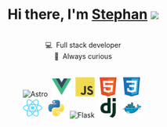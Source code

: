 <div align="center">
   <h1>Hi there, I'm <a href="https://www.stephangriesel.com">Stephan</a><span> <img src="https://media.giphy.com/media/hvRJCLFzcasrR4ia7z/giphy.gif" width="25px"></span></h1>
  <br>
💻  &nbsp;Full stack developer<br>
📡  &nbsp;Always curious<br>
<br>
<br>
<div>
   <img src="https://icon.icepanel.io/Technology/png-shadow-512/Astro.png" title="Astro" alt="Astro" width="40" height="40"/>&nbsp;
   <img src="https://github.com/devicons/devicon/blob/master/icons/vuejs/vuejs-original.svg" title="Javascript" alt="Javascript" width="40" height="40"/>&nbsp;
   <img src="https://github.com/devicons/devicon/blob/master/icons/javascript/javascript-original.svg" title="Javascript" alt="Javascript" width="40" height="40"/>&nbsp;
   <img src="https://github.com/devicons/devicon/blob/master/icons/html5/html5-original.svg" title="HTML5" alt="HTML" width="40" height="40"/>&nbsp;
   <img src="https://github.com/devicons/devicon/blob/master/icons/css3/css3-original.svg"  title="CSS3" alt="CSS" width="40" height="40"/>&nbsp;
</div>
<div>
   <img src="https://github.com/devicons/devicon/blob/master/icons/react/react-original.svg" title="Jamstack" alt="Jamstack" width="40" height="40"/>&nbsp;
   <img src="https://github.com/devicons/devicon/blob/master/icons/python/python-original.svg" title="Python" alt="Python" width="40" height="40"/>&nbsp;
   <img src="https://devicons.railway.app/i/flask-light.svg" title="Flask" alt="Flask" width="40" height="40"/>&nbsp;
   <img src="https://github.com/devicons/devicon/blob/master/icons/django/django-plain.svg" title="Django" alt="Django" width="40" height="40"/>&nbsp;
   <img src="https://github.com/devicons/devicon/blob/master/icons/docker/docker-original.svg" title="Docker" alt="Docker" width="40" height="40"/>&nbsp;
</div>
<br>
</div>

